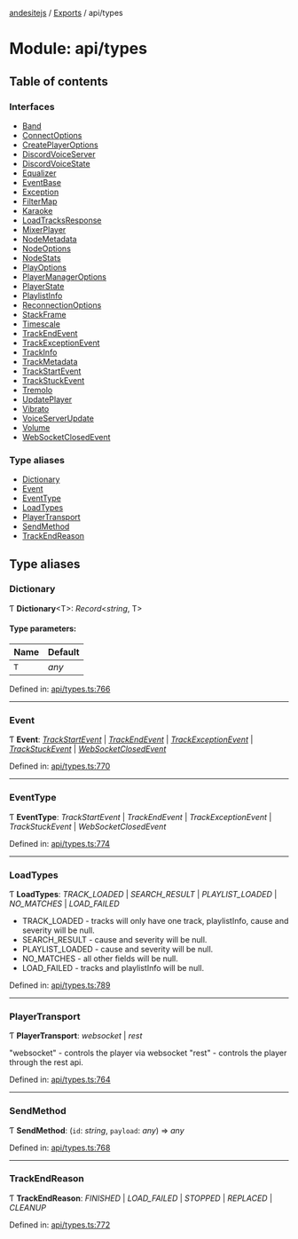 [andesitejs](../README.md) / [Exports](../modules.md) / api/types

# Module: api/types

## Table of contents

### Interfaces

- [Band](../interfaces/api/types.band.md)
- [ConnectOptions](../interfaces/api/types.connectoptions.md)
- [CreatePlayerOptions](../interfaces/api/types.createplayeroptions.md)
- [DiscordVoiceServer](../interfaces/api/types.discordvoiceserver.md)
- [DiscordVoiceState](../interfaces/api/types.discordvoicestate.md)
- [Equalizer](../interfaces/api/types.equalizer.md)
- [EventBase](../interfaces/api/types.eventbase.md)
- [Exception](../interfaces/api/types.exception.md)
- [FilterMap](../interfaces/api/types.filtermap.md)
- [Karaoke](../interfaces/api/types.karaoke.md)
- [LoadTracksResponse](../interfaces/api/types.loadtracksresponse.md)
- [MixerPlayer](../interfaces/api/types.mixerplayer.md)
- [NodeMetadata](../interfaces/api/types.nodemetadata.md)
- [NodeOptions](../interfaces/api/types.nodeoptions.md)
- [NodeStats](../interfaces/api/types.nodestats.md)
- [PlayOptions](../interfaces/api/types.playoptions.md)
- [PlayerManagerOptions](../interfaces/api/types.playermanageroptions.md)
- [PlayerState](../interfaces/api/types.playerstate.md)
- [PlaylistInfo](../interfaces/api/types.playlistinfo.md)
- [ReconnectionOptions](../interfaces/api/types.reconnectionoptions.md)
- [StackFrame](../interfaces/api/types.stackframe.md)
- [Timescale](../interfaces/api/types.timescale.md)
- [TrackEndEvent](../interfaces/api/types.trackendevent.md)
- [TrackExceptionEvent](../interfaces/api/types.trackexceptionevent.md)
- [TrackInfo](../interfaces/api/types.trackinfo.md)
- [TrackMetadata](../interfaces/api/types.trackmetadata.md)
- [TrackStartEvent](../interfaces/api/types.trackstartevent.md)
- [TrackStuckEvent](../interfaces/api/types.trackstuckevent.md)
- [Tremolo](../interfaces/api/types.tremolo.md)
- [UpdatePlayer](../interfaces/api/types.updateplayer.md)
- [Vibrato](../interfaces/api/types.vibrato.md)
- [VoiceServerUpdate](../interfaces/api/types.voiceserverupdate.md)
- [Volume](../interfaces/api/types.volume.md)
- [WebSocketClosedEvent](../interfaces/api/types.websocketclosedevent.md)

### Type aliases

- [Dictionary](api_types.md#dictionary)
- [Event](api_types.md#event)
- [EventType](api_types.md#eventtype)
- [LoadTypes](api_types.md#loadtypes)
- [PlayerTransport](api_types.md#playertransport)
- [SendMethod](api_types.md#sendmethod)
- [TrackEndReason](api_types.md#trackendreason)

## Type aliases

### Dictionary

Ƭ **Dictionary**<T\>: *Record*<*string*, T\>

#### Type parameters:

Name | Default |
------ | ------ |
`T` | *any* |

Defined in: [api/types.ts:766](https://github.com/Lavaclient/andesite/blob/7241e28/src/api/types.ts#L766)

___

### Event

Ƭ **Event**: [*TrackStartEvent*](../interfaces/api/types.trackstartevent.md) \| [*TrackEndEvent*](../interfaces/api/types.trackendevent.md) \| [*TrackExceptionEvent*](../interfaces/api/types.trackexceptionevent.md) \| [*TrackStuckEvent*](../interfaces/api/types.trackstuckevent.md) \| [*WebSocketClosedEvent*](../interfaces/api/types.websocketclosedevent.md)

Defined in: [api/types.ts:770](https://github.com/Lavaclient/andesite/blob/7241e28/src/api/types.ts#L770)

___

### EventType

Ƭ **EventType**: *TrackStartEvent* \| *TrackEndEvent* \| *TrackExceptionEvent* \| *TrackStuckEvent* \| *WebSocketClosedEvent*

Defined in: [api/types.ts:774](https://github.com/Lavaclient/andesite/blob/7241e28/src/api/types.ts#L774)

___

### LoadTypes

Ƭ **LoadTypes**: *TRACK_LOADED* \| *SEARCH_RESULT* \| *PLAYLIST_LOADED* \| *NO_MATCHES* \| *LOAD_FAILED*

- TRACK_LOADED - tracks will only have one track, playlistInfo, cause and severity will be null.
- SEARCH_RESULT - cause and severity will be null.
- PLAYLIST_LOADED - cause and severity will be null.
- NO_MATCHES - all other fields will be null.
- LOAD_FAILED - tracks and playlistInfo will be null.

Defined in: [api/types.ts:789](https://github.com/Lavaclient/andesite/blob/7241e28/src/api/types.ts#L789)

___

### PlayerTransport

Ƭ **PlayerTransport**: *websocket* \| *rest*

"websocket" - controls the player via websocket
"rest"      - controls the player through the rest api.

Defined in: [api/types.ts:764](https://github.com/Lavaclient/andesite/blob/7241e28/src/api/types.ts#L764)

___

### SendMethod

Ƭ **SendMethod**: (`id`: *string*, `payload`: *any*) => *any*

Defined in: [api/types.ts:768](https://github.com/Lavaclient/andesite/blob/7241e28/src/api/types.ts#L768)

___

### TrackEndReason

Ƭ **TrackEndReason**: *FINISHED* \| *LOAD_FAILED* \| *STOPPED* \| *REPLACED* \| *CLEANUP*

Defined in: [api/types.ts:772](https://github.com/Lavaclient/andesite/blob/7241e28/src/api/types.ts#L772)
